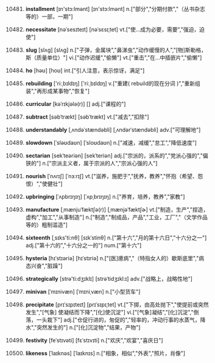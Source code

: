 10481. **installment**
[ɪn'stɔ:lmənt]  [ɪn'stɔ:lmənt]
n.["部分","分期付款","（丛书杂志等的）一部，一期"]  

10482. **necessitate**
[nəˈsesɪteɪt]  [nəˈsɛsɪˌtet]
vt.["使…成为必要，需要","强迫，迫使"]  

10483. **slug**
[slʌg]  [slʌɡ]
n.["子弹，金属块","鼻涕虫","动作缓慢的人","[物]斯勒格，斯（质量单位）"]  vi.["动作迟缓","偷懒"]  vt.["重击","在…中插嵌片","偷懒"]  

10484. **ho**
[həʊ]  [hoʊ]
int.["引人注意，表示惊讶，满足"]  

10485. **rebuilding**
['ri:ˌbɪldɪŋ]  ['ri:ˌbɪldɪŋ]
v.["重建( rebuild的现在分词 )","重新组装","再形成某事物","恢复"]  

10486. **curricular**
[kəˈrɪkjələ(r)]  []
adj.["课程的"]  

10487. **subtract**
[səbˈtrækt]  [səbˈtrækt]
vt.["减去","扣除"]  

10488. **understandably**
[ˌʌndəˈstændəbli]  [ˌʌndərˈstændəbli]
adv.["可理解地"]  

10489. **slowdown**
[ˈsləʊdaʊn]  [ˈsloʊdaʊn]
n.["减速，减缓","怠工","降低速度"]  

10490. **sectarian**
[sekˈteəriən]  [sekˈteriən]
adj.["宗派的，派系的","党派心强的","偏狭的"]  n.["宗派主义者，属于宗派的人","宗派心强的人"]  

10491. **nourish**
[ˈnʌrɪʃ]  [ˈnɜ:rɪʃ]
vt.["滋养，施肥于","抚养，教养","怀抱（希望、怨恨）","使健壮"]  

10492. **upbringing**
[ˈʌpbrɪŋɪŋ]  [ˈʌpˌbrɪŋɪŋ]
n.["养育，培养，教养","家教"]  

10493. **manufacture**
[ˌmænjuˈfæktʃə(r)]  [ˌmænjəˈfæktʃɚ]
vt.["制造，生产","捏造，虚构","加工","从事制造"]  n.["制造","制成品，产品","工业，工厂","（文学作品等的）粗制滥造"]  

10494. **sixteenth**
[ˌsɪks'ti:nθ]  [sɪkˈstinθ]
n.["第十六","月的第十六日","十六分之一"]  adj.["第十六的","十六分之一的"]  num.["第十六"]  

10495. **hysteria**
[hɪˈstɪəriə]  [hɪˈstɪriə]
n.["[医]癔病","（特指女人的）歇斯底里","病态兴奋","脏躁"]  

10496. **strategically**
[strə'ti:dʒɪklɪ]  [strəˈtidʒɪkl:ɪ]
adv.["战略上，战略性地"]  

10497. **minivan**
[ˈmɪnivæn]  [ˈmɪniˌvæn]
n.["小型货车"]  

10498. **precipitate**
[prɪˈsɪpɪteɪt]  [prɪˈsɪpɪˌtet]
vt.["下掷，由高处抛下","使提前或突然发生","[气象] 使凝结而下降","[化]使沉淀"]  vi.["[气象]凝结","[化]沉淀","倒落，一头栽下"]  adj.["仓促行进的，匆促的","轻率的，冲动行事的水蒸气，降水","突然发生的"]  n.["[化]沉淀物","结果，产物"]  

10499. **festivity**
[feˈstɪvəti]  [fɛˈstɪvɪti]
n.["欢庆","欢宴","喜庆日"]  

10500. **likeness**
[ˈlaɪknəs]  [ˈlaɪknɪs]
n.["相象，相似","外表","照片，肖像"]  

